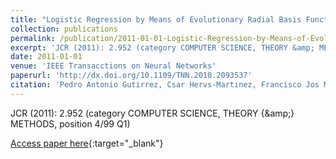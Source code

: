 ```yaml
---
title: "Logistic Regression by Means of Evolutionary Radial Basis Function Neural Networks"
collection: publications
permalink: /publication/2011-01-01-Logistic-Regression-by-Means-of-Evolutionary-Radial-Basis-Function-Neural-Networks
excerpt: 'JCR (2011): 2.952 (category COMPUTER SCIENCE, THEORY &amp; METHODS, position 4/99 Q1)'
date: 2011-01-01
venue: 'IEEE Transacctions on Neural Networks'
paperurl: 'http://dx.doi.org/10.1109/TNN.2010.2093537'
citation: 'Pedro Antonio Gutirrez, Csar Hervs-Martınez, Francisco Jos Martınez-Estudillo, &quot;Logistic Regression by Means of Evolutionary Radial Basis Function Neural Networks.&quot; IEEE Transacctions on Neural Networks, Vol. 22(2), 2011, pp.246-263.'
---
```

JCR (2011): 2.952 (category COMPUTER SCIENCE, THEORY {\&amp;} METHODS, position 4/99 Q1)

[Access paper here](http://dx.doi.org/10.1109/TNN.2010.2093537){:target="_blank"}
